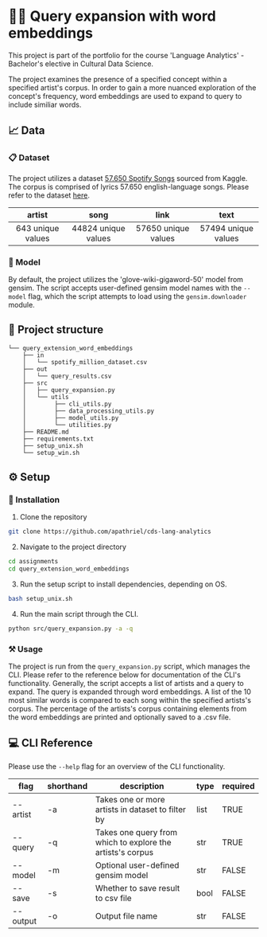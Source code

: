 # 🕵🏻 Query expansion with word embeddings

This project is part of the portfolio for the course 'Language Analytics' - Bachelor's elective in Cultural Data Science.

The project examines the presence of a specified concept within a specified artist's corpus. In order to gain a more nuanced exploration of the concept's frequency, word embeddings are used to expand to query to include similiar words.

## 📈 Data

### 📋 Dataset
The project utilizes a dataset [57.650 Spotify Songs](https://www.kaggle.com/datasets/joebeachcapital/57651-spotify-songs) sourced from Kaggle. The corpus is comprised of lyrics 57.650 english-language songs. Please refer to the dataset [here](https://www.kaggle.com/datasets/joebeachcapital/57651-spotify-songs).

|      artist       |        song        |        link        |        text        |
|:-----------------:|:------------------:|:------------------:|:------------------:|
| 643 unique values | 44824 unique values| 57650 unique values| 57494 unique values|


### 🤖 Model
By default, the project utilizes the 'glove-wiki-gigaword-50' model from gensim. The script accepts user-defined gensim model names with the `--model` flag, which the script attempts to load using the `gensim.downloader` module.


## 📂 Project structure
```
└── query_extension_word_embeddings
	├── in
	│   └── spotify_million_dataset.csv
    ├── out
    │   └── query_results.csv    
	├── src
	│   ├── query_expansion.py
    │   └── utils
    │        ├── cli_utils.py
    │        ├── data_processing_utils.py
    │        ├── model_utils.py
    │        └── utilities.py
	├── README.md
	├── requirements.txt
	├── setup_unix.sh
    └── setup_win.sh
```

## ⚙️ Setup

### 💾 Installation
1. Clone the repository
```sh
git clone https://github.com/apathriel/cds-lang-analytics
```
2. Navigate to the project directory
```sh
cd assignments
cd query_extension_word_embeddings
```
3. Run the setup script to install dependencies, depending on OS.
``` sh
bash setup_unix.sh
```
4. Run the main script through the CLI.
```sh
python src/query_expansion.py -a -q
```

### ⚒️ Usage 
The project is run from the `query_expansion.py` script, which manages the CLI. Please refer to the reference below for documentation of the CLI's functionality. Generally, the script accepts a list of artists and a query to expand. The query is expanded through word embeddings. A list of the 10 most similar words is compared to each song within the specified artists's corpus. The percentage of the artists's corpus containing elements from the word embeddings are printed and optionally saved to a .csv file.

## 💻 CLI Reference
Please use the `--help` flag for an overview of the CLI functionality.

|flag     |shorthand|description                                               |type|required|
|---------|---------|----------------------------------------------------------|----|--------|
|\--artist|\-a      |Takes one or more artists in dataset to filter by         |list|TRUE    |
|\--query |\-q      |Takes one query from which to explore the artists's corpus|str |TRUE    |
|\--model |\-m      |Optional user-defined gensim model                        |str |FALSE   |
|\--save  |\-s      |Whether to save result to csv file                        |bool|FALSE   |
|\--output|\-o      |Output file name                                          |str |FALSE   |

